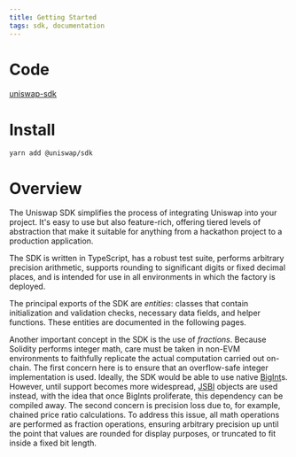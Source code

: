```yaml
---
title: Getting Started
tags: sdk, documentation
---
```


# Code

[uniswap-sdk](https://github.com/Uniswap/uniswap-sdk)

# Install

`yarn add @uniswap/sdk`

# Overview

The Uniswap SDK simplifies the process of integrating Uniswap into your project. It's easy to use but also feature-rich, offering tiered levels of abstraction that make it suitable for anything from a hackathon project to a production application.

The SDK is written in TypeScript, has a robust test suite, performs arbitrary precision arithmetic, supports rounding to significant digits or fixed decimal places, and is intended for use in all environments in which the <Link to='/docs/v2/smart-contracts/factory#address'>factory</Link> is deployed.

The principal exports of the SDK are _entities_: classes that contain initialization and validation checks, necessary data fields, and helper functions. These entities are documented in the following pages.

Another important concept in the SDK is the use of _fractions_. Because Solidity performs integer math, care must be taken in non-EVM environments to faithfully replicate the actual computation carried out on-chain. The first concern here is to ensure that an overflow-safe integer implementation is used. Ideally, the SDK would be able to use native [BigInt](https://developer.mozilla.org/en-US/docs/Web/JavaScript/Reference/Global_Objects/BigInt)s. However, until support becomes more widespread, [JSBI](https://github.com/GoogleChromeLabs/jsbi) objects are used instead, with the idea that once BigInts proliferate, this dependency can be compiled away. The second concern is precision loss due to, for example, chained price ratio calculations. To address this issue, all math operations are performed as fraction operations, ensuring arbitrary precision up until the point that values are rounded for display purposes, or truncated to fit inside a fixed bit length.
